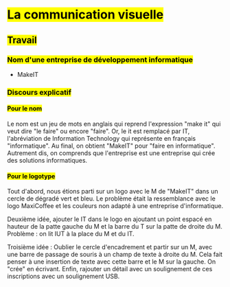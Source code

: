 # <mark class="hltr-purple format">La communication visuelle</mark>
## <mark class="hltr-green format">Travail</mark>

### <mark class="hltr-pink format">Nom d'une entreprise de développement informatique</mark>

- MakeIT


### <mark class="hltr-pink format">Discours explicatif</mark>

#### <mark class="hltr-blue format">Pour le nom</mark>

Le nom est un jeu de mots en anglais qui reprend l'expression "make it" qui veut dire "le faire" ou encore "faire".
Or, le it est remplacé par IT, l'abréviation de Information Technology qui représente en français "informatique". Au final, on obtient "MakeIT" pour "faire en informatique". Autrement dis, on comprends que l'entreprise est une entreprise qui crée des solutions informatiques.

#### <mark class="hltr-blue format">Pour le logotype</mark>

Tout d'abord, nous étions parti sur un logo avec le M de "MakeIT" dans un cercle de dégradé vert et bleu. Le problème était la ressemblance avec le logo MaxiCoffee et les couleurs non adapté à une entreprise d'informatique.

Deuxième idée, ajouter le IT dans le logo en ajoutant un point espacé en hauteur de la patte gauche du M et la barre du T sur la patte de droite du M.
Problème : on lit IUT à la place du M et du IT.

Troisième idée : Oublier le cercle d'encadrement et partir sur un M, avec une barre de passage de souris à un champ de texte à droite du M. Cela fait penser à une insertion de texte avec cette barre et le M sur la gauche. On "crée" en écrivant.
Enfin, rajouter un détail avec un soulignement de ces inscriptions avec un soulignement USB.
